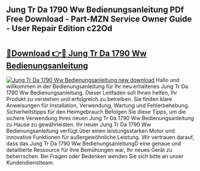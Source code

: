## Jung Tr Da 1790 Ww Bedienungsanleitung PDf Free Download - Part-MZN Service Owner Guide - User Repair Edition c22Od

# <h2><a href="http://df3pyo3.blite.top/?on=Jung+Tr+Da+1790+Ww+Bedienungsanleitung">🔗Download 👉🔴 Jung Tr Da 1790 Ww Bedienungsanleitung</a></h2>

[![Jung Tr Da 1790 Ww Bedienungsanleitung new download](https://i.imgur.com/lujVjoI.png)](http://df3pyo3.blite.top/?on=Jung+Tr+Da+1790+Ww+Bedienungsanleitung)
Hallo und willkommen in der Bedienungsanleitung für Ihr neu erhaltenes Jung Tr Da 1790 Ww Bedienungsanleitung. Dieser Leitfaden soll Ihnen helfen, Ihr Produkt zu verstehen und erfolgreich zu betreiben. Sie finden klare Anweisungen für Installation, Verwendung, Wartung und Fehlerbehebung. Sicherheitstipps für den Heimgebrauch Befolgen Sie diese Tipps, um die sichere Verwendung Ihres neuen Jung Tr Da 1790 Ww Bedienungsanleitung zu Hause zu gewährleisten. Ihr neuer Jung Tr Da 1790 Ww Bedienungsanleitung verfügt über einen leistungsstarken Motor und innovative Funktionen für außergewöhnliche Leistung. Wir vertrauen darauf, dass das Jung Tr Da 1790 Ww BedienungsanleitungD eine genaue und detaillierte Ressource für Ihre Bemühungen war, Ihr neues Gerät zu beherrschen. Bei Fragen oder Bedenken wenden Sie sich bitte an unser Kundendienstteam.

